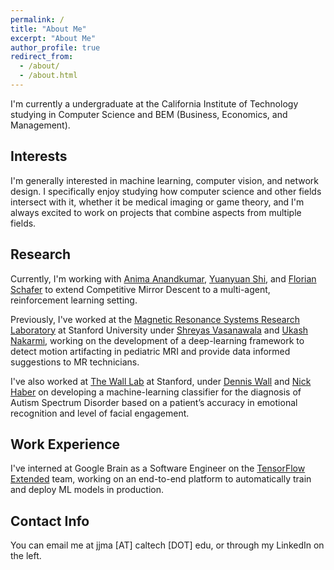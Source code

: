 ```yaml
---
permalink: /
title: "About Me"
excerpt: "About Me"
author_profile: true
redirect_from:
  - /about/
  - /about.html
---
```


I'm currently a undergraduate at the California Institute of Technology studying
in Computer Science and BEM (Business, Economics, and Management).

Interests
------
I'm generally interested in machine learning, computer vision, and network
design. I specifically enjoy studying how computer science and other fields
intersect with it, whether it be medical imaging or game theory, and I'm always
excited to work on projects that combine aspects from multiple fields.

Research
------
Currently, I'm working with [Anima Anandkumar](http://tensorlab.cms.caltech.edu/users/anima/),
[Yuanyuan Shi](http://shiyuanyuan.site/), and [Florian Schafer](https://f-t-s.github.io/) to
extend Competitive Mirror Descent to a multi-agent, reinforcement learning setting.

Previously, I've worked at the [Magnetic Resonance Systems Research Laboratory](https://mrsrl.sites.stanford.edu/)
at Stanford University under [Shreyas Vasanawala](https://profiles.stanford.edu/shreyas-vasanawala) and
[Ukash Nakarmi](https://www.linkedin.com/in/ukashnakarmi), working on the
development of a deep-learning framework to detect motion artifacting in
pediatric MRI and provide data informed suggestions to MR technicians.

I've also worked at [The Wall Lab](https://wall-lab.stanford.edu/) at Stanford,
under [Dennis Wall](https://profiles.stanford.edu/dennis-wall) and
[Nick Haber](https://ed.stanford.edu/faculty/nhaber) on developing a
machine-learning classifier for the diagnosis of Autism Spectrum Disorder
based on a patient’s accuracy in emotional recognition and level of facial engagement.


Work Experience
------
I've interned at Google Brain as a Software Engineer on the
[TensorFlow Extended](https://www.tensorflow.org/tfx) team, working on an
end-to-end platform to automatically train and deploy ML models in production.

Contact Info
------
You can email me at jjma [AT] caltech [DOT] edu, or through my LinkedIn on the left.
